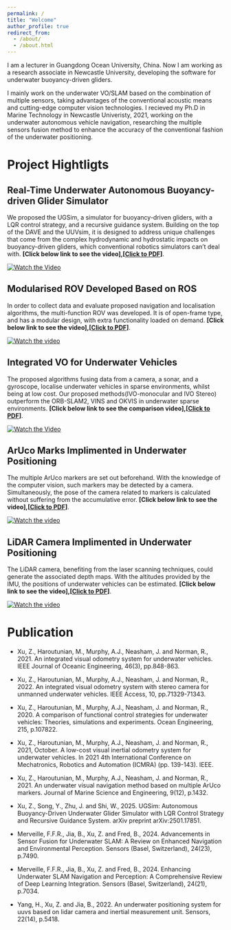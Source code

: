 ```yaml
---
permalink: /
title: "Welcome"
author_profile: true
redirect_from: 
  - /about/
  - /about.html
---
```


I am a lecturer in Guangdong Ocean University, China. Now I am working as a research associate in Newcastle University, developing the software for underwater buoyancy-driven gliders. 

I mainly work on the underwater VO/SLAM based on the combination of multiple sensors, taking advantages of the conventional acoustic means and cutting-edge computer vision technologies.  I recieved my Ph.D in Marine Technology in Newcastle Univeristy, 2021, working on the underwater autonomous vehicle navigation, researching the multiple sensors fusion method to enhance the accuracy of the conventional fashion of the underwater positioning.  

Project Hightligts
======

Real-Time Underwater Autonomous Buoyancy-driven Glider Simulator
------
We proposed the UGSim, a simulator for buoyancy-driven gliders, with a LQR control strategy, and a recursive guidance
system. Building on the top of the DAVE and the UUVsim, it is designed to address unique challenges that come from the complex
hydrodynamic and hydrostatic impacts on buoyancy-driven gliders, which conventional robotics simulators can’t deal with. **\[Click below link to see the video\],\[[Click to PDF](https://xuzhizun.github.io/files/2501.17851v1.pdf)\]**.

[![Watch the Video](https://img.youtube.com/vi/0ZNpnGoFGWM/0.jpg)](https://www.youtube.com/watch?v=0ZNpnGoFGWM)


Modularised ROV Developed Based on ROS
------
In order to collect data and evaluate proposed navigation and localisation algorithms, the multi-function ROV
was developed. It is of open-frame type, and has a modular design, with extra functionality loaded on demand. **\[Click below link to see the video\],\[[Click to PDF](https://xuzhizun.github.io/files/modularisedRov.pdf)\]**.

[![Watch the video](https://img.youtube.com/vi/XEVUgK7OR00/0.jpg)](https://www.youtube.com/watch?v=XEVUgK7OR00)


Integrated VO for Underwater Vehicles 
------
The proposed algorithms fusing data from a camera, a sonar, and a gyroscope, localise underwater vehicles in
sparse environments, whilst being at low cost. Our proposed methods(IVO-monocular and IVO Stereo) outperform the ORB-SLAM2, VINS and OKVIS in underwater sparse environments. 
**\[Click below link to see the comparison video\],\[[Click to PDF](https://xuzhizun.github.io/files/paper1.pdf)\]**.

[![Watch the Video](https://img.youtube.com/vi/C1qkOEcEFiY/0.jpg)](https://www.youtube.com/watch?v=C1qkOEcEFiY)


ArUco Marks Implimented in Underwater Positioning
------
The multiple ArUco markers are set out beforehand. With the knowledge of the computer vision, such markers may
be detected by a camera. Simultaneously, the pose of the camera related to markers is calculated without suffering 
from the accumulative error. **\[Click below link to see the video\],\[[Click to PDF](https://xuzhizun.github.io/files/paper4.pdf)\]**.

[![Watch the video](https://img.youtube.com/vi/IoqIBqz2smw/0.jpg)](https://www.youtube.com/watch?v=IoqIBqz2smw)


LiDAR Camera Implimented in Underwater Positioning  
------
The LiDAR camera, benefiting from the laser scanning techniques, could generate the associated depth maps.
With the altitudes provided by the IMU, the positions of underwater vehicles can be estimated. **\[Click below link to see the video\],\[[Click to PDF](https://xuzhizun.github.io/files/paper3.pdf)\]**.

[![Watch the video](https://img.youtube.com/vi/paiOY9JxJyI/0.jpg)](https://www.youtube.com/watch?v=paiOY9JxJyI)


Publication
======
- Xu, Z., Haroutunian, M., Murphy, A.J., Neasham, J. and Norman, R., 2021. An integrated visual odometry system for underwater vehicles. IEEE Journal of Oceanic Engineering, 46(3), pp.848-863.

- Xu, Z., Haroutunian, M., Murphy, A.J., Neasham, J. and Norman, R., 2022. An integrated visual odometry system with stereo camera for unmanned underwater vehicles. IEEE Access, 10, pp.71329-71343.

- Xu, Z., Haroutunian, M., Murphy, A.J., Neasham, J. and Norman, R., 2020. A comparison of functional control strategies for underwater vehicles: Theories, simulations and experiments. Ocean Engineering, 215, p.107822.

- Xu, Z., Haroutunian, M., Murphy, A.J., Neasham, J. and Norman, R., 2021, October. A low-cost visual inertial odometry system for underwater vehicles. In 2021 4th International Conference on Mechatronics, Robotics and Automation (ICMRA) (pp. 139-143). IEEE.

- Xu, Z., Haroutunian, M., Murphy, A.J., Neasham, J. and Norman, R., 2021. An underwater visual navigation method based on multiple ArUco markers. Journal of Marine Science and Engineering, 9(12), p.1432.
  
- Xu, Z., Song, Y., Zhu, J. and Shi, W., 2025. UGSim: Autonomous Buoyancy-Driven Underwater Glider Simulator with LQR Control Strategy and Recursive Guidance System. arXiv preprint arXiv:2501.17851.
 
- Merveille, F.F.R., Jia, B., Xu, Z. and Fred, B., 2024. Advancements in Sensor Fusion for Underwater SLAM: A Review on Enhanced Navigation and Environmental Perception. Sensors (Basel, Switzerland), 24(23), p.7490.

- Merveille, F.F.R., Jia, B., Xu, Z. and Fred, B., 2024. Enhancing Underwater SLAM Navigation and Perception: A Comprehensive Review of Deep Learning Integration. Sensors (Basel, Switzerland), 24(21), p.7034.
  
- Yang, H., Xu, Z. and Jia, B., 2022. An underwater positioning system for uuvs based on lidar camera and inertial measurement unit. Sensors, 22(14), p.5418.


